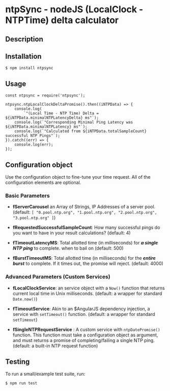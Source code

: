 # ntpSync - nodeJS (LocalClock - NTPTime) delta calculator

## Description

## Installation

```
$ npm install ntpsync
```
## Usage

```
const ntpsync = require('ntpsync');

ntpsync.ntpLocalClockDeltaPromise().then((iNTPData) => {
    console.log(
        `"(Local Time - NTP Time) Delta = ${iNTPData.minimalNTPLatencyDelta} ms"`);
    console.log(`"Corresponding Minimal Ping Latency was ${iNTPData.minimalNTPLatency} ms"`);
    console.log(`"Calculated from ${iNTPData.totalSampleCount} successful NTP Pings"`);
}).catch((err) => {
    console.log(err);
});
```

## Configuration object

Use the configuration object to fine-tune your time request. All of the configuration elements are optional.

### Basic Parameters

   * **fServerCarousel** an Array of Strings, IP Addresses of a server pool. (default: `[
       "0.pool.ntp.org",
       "1.pool.ntp.org",
       "2.pool.ntp.org",
       "3.pool.ntp.org"
   ]`)

   * **fRequestedSuccessfulSampleCount**: How many successful pings do you want to have in your result calculations? (default: 4)

   *  **fTimeoutLatencyMS**: Total allotted time (in milliseconds) for _**a single NTP ping**_ to complete. when to bail on  (default: 500)


   * **fBurstTimeoutMS**: Total allotted time (in milliseconds) for the _**entire burst**_ to complete. If it times out, the promise will reject. (default: 4000)

### Advanced Parameters (Custom Services)

   * **fLocalClockService**: an service object with a `Now()` function that returns current local time in Unix milliseconds. (default: a wrapper for standard `Date.now()`)

   * **fTimeoutService**: Akin to an $AngularJS dependency injection, a service with `setTimeout()` function. (default: a wrapper for standard `setTimeout`)

   * **fSingleNTPRequestService** : A custom service with `ntpDatePromise()` function. This function must take a configuration object as argument, and must returns a promise of completing/failing a single NTP ping. (default: a built-in NTP request function)

## Testing

To run a small/example test suite, run:
```
$ npm run test
```
